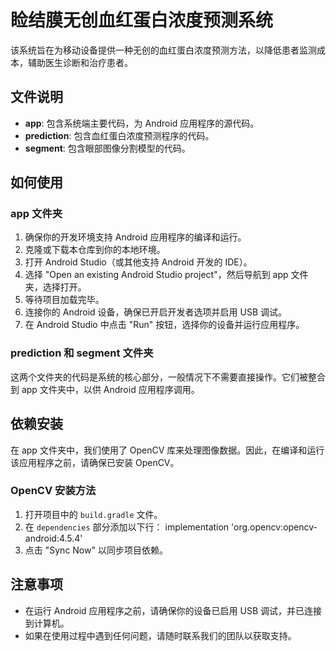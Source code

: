 # 睑结膜无创血红蛋白浓度预测系统

该系统旨在为移动设备提供一种无创的血红蛋白浓度预测方法，以降低患者监测成本，辅助医生诊断和治疗患者。

## 文件说明

- **app**: 包含系统端主要代码，为 Android 应用程序的源代码。
- **prediction**: 包含血红蛋白浓度预测程序的代码。
- **segment**: 包含眼部图像分割模型的代码。

## 如何使用

### app 文件夹

1. 确保你的开发环境支持 Android 应用程序的编译和运行。
2. 克隆或下载本仓库到你的本地环境。
3. 打开 Android Studio（或其他支持 Android 开发的 IDE）。
4. 选择 "Open an existing Android Studio project"，然后导航到 app 文件夹，选择打开。
5. 等待项目加载完毕。
6. 连接你的 Android 设备，确保已开启开发者选项并启用 USB 调试。
7. 在 Android Studio 中点击 "Run" 按钮，选择你的设备并运行应用程序。

### prediction 和 segment 文件夹

这两个文件夹的代码是系统的核心部分，一般情况下不需要直接操作。它们被整合到 app 文件夹中，以供 Android 应用程序调用。

## 依赖安装

在 app 文件夹中，我们使用了 OpenCV 库来处理图像数据。因此，在编译和运行该应用程序之前，请确保已安装 OpenCV。

### OpenCV 安装方法

1. 打开项目中的 `build.gradle` 文件。
2. 在 `dependencies` 部分添加以下行：
implementation 'org.opencv:opencv-android:4.5.4'
3. 点击 "Sync Now" 以同步项目依赖。
## 注意事项

- 在运行 Android 应用程序之前，请确保你的设备已启用 USB 调试，并已连接到计算机。
- 如果在使用过程中遇到任何问题，请随时联系我们的团队以获取支持。
